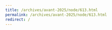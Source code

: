 ```yaml
---
title: /archives/avant-2025/node/613.html
permalink: /archives/avant-2025/node/613.html
redirect: /
---
```

